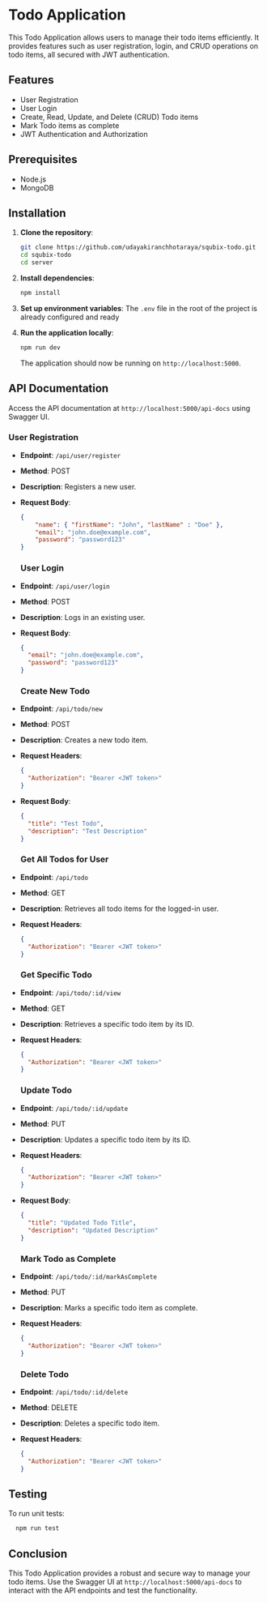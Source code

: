 # Todo Application

This Todo Application allows users to manage their todo items efficiently. It provides features such as user registration, login, and CRUD operations on todo items, all secured with JWT authentication.

## Features
- User Registration
- User Login
- Create, Read, Update, and Delete (CRUD) Todo items
- Mark Todo items as complete
- JWT Authentication and Authorization

## Prerequisites
- Node.js
- MongoDB

## Installation

1. **Clone the repository**:
    ```sh
    git clone https://github.com/udayakiranchhotaraya/squbix-todo.git
    cd squbix-todo
    cd server
    ```

2. **Install dependencies**:
    ```sh
    npm install
    ```

3. **Set up environment variables**:
    The `.env` file in the root of the project is already configured and ready

4. **Run the application locally**:
    ```sh
    npm run dev
    ```

    The application should now be running on `http://localhost:5000`.

## API Documentation

Access the API documentation at `http://localhost:5000/api-docs` using Swagger UI.

  ### User Registration
- **Endpoint**: `/api/user/register`
- **Method**: POST
- **Description**: Registers a new user.
- **Request Body**:
  ```json
  {
      "name": { "firstName": "John", "lastName" : "Doe" },
      "email": "john.doe@example.com",
      "password": "password123"
  }
  ```
  ### User Login
- **Endpoint**: `/api/user/login`
- **Method**: POST
- **Description**: Logs in an existing user.
- **Request Body**:
  ```json
  {
    "email": "john.doe@example.com",
    "password": "password123"
  }
  ```

  ### Create New Todo
- **Endpoint**: `/api/todo/new`
- **Method**: POST
- **Description**: Creates a new todo item.
- **Request Headers**:
  ```json
  {
    "Authorization": "Bearer <JWT token>"
  }
  ```
- **Request Body**:
  ```json
  {
    "title": "Test Todo",
    "description": "Test Description"
  }
  ```
  
  ### Get All Todos for User
- **Endpoint**: `/api/todo`
- **Method**: GET
- **Description**: Retrieves all todo items for the logged-in user.
- **Request Headers**:
  ```json
  {
    "Authorization": "Bearer <JWT token>"
  }
  ```
  
  ### Get Specific Todo
- **Endpoint**: `/api/todo/:id/view`
- **Method**: GET
- **Description**: Retrieves a specific todo item by its ID.
- **Request Headers**:
  ```json
  {
    "Authorization": "Bearer <JWT token>"
  }
  ```
  
  ### Update Todo
- **Endpoint**: `/api/todo/:id/update`
- **Method**: PUT
- **Description**: Updates a specific todo item by its ID.
- **Request Headers**:
  ```json
  {
    "Authorization": "Bearer <JWT token>"
  }
  ```
- **Request Body**:
  ```json
  {
    "title": "Updated Todo Title",
    "description": "Updated Description"
  }
  ```

  ### Mark Todo as Complete
- **Endpoint**: `/api/todo/:id/markAsComplete`
- **Method**: PUT
- **Description**: Marks a specific todo item as complete.
- **Request Headers**:
  ```json
  {
    "Authorization": "Bearer <JWT token>"
  }
  ```

  ### Delete Todo
- **Endpoint**: `/api/todo/:id/delete`
- **Method**: DELETE
- **Description**: Deletes a specific todo item.
- **Request Headers**:
  ```json
  {
    "Authorization": "Bearer <JWT token>"
  }
  ```

## Testing

 To run unit tests:
  ```sh
    npm run test
  ```

 ## Conclusion

 This Todo Application provides a robust and secure way to manage your todo items. Use the Swagger UI at `http://localhost:5000/api-docs` to interact with the API endpoints and test the functionality.
